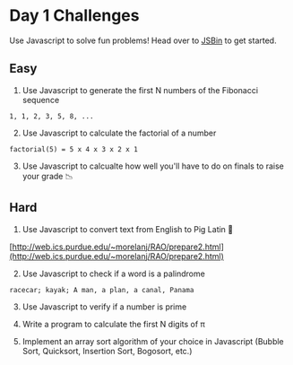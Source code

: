 # Day 1 Challenges

Use Javascript to solve fun problems! Head over to [JSBin](http://jsbin.com/?js,console) to get started. 

## Easy 

1) Use Javascript to generate the first N numbers of the Fibonacci sequence

`1, 1, 2, 3, 5, 8, ...`

2) Use Javascript to calculate the factorial of a number 

`factorial(5) = 5 x 4 x 3 x 2 x 1`

3) Use Javascript to calcualte how well you'll have to do on finals to raise your grade 📉
## Hard

1) Use Javascript to convert text from English to Pig Latin 🐖

[http://web.ics.purdue.edu/~morelanj/RAO/prepare2.html](http://web.ics.purdue.edu/~morelanj/RAO/prepare2.html)

2) Use Javascript to check if a word is a palindrome 

`racecar; kayak; A man, a plan, a canal, Panama`

3) Use Javascript to verify if a number is prime

4) Write a program to calculate the first N digits of π 

5) Implement an array sort algorithm of your choice in Javascript (Bubble Sort, Quicksort, Insertion Sort, Bogosort, etc.)
